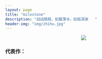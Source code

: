```yaml
---
layout: page
title: "milestone"
description: "战战兢兢，如履薄冰，如临深渊   "
header-img: "img/zhihu.jpg"
---
```



<center>
    <p><img src="http://7xs8go.com1.z0.glb.clouddn.com/bigxiang.png" align="center"></p>
</center>


### 代表作：





